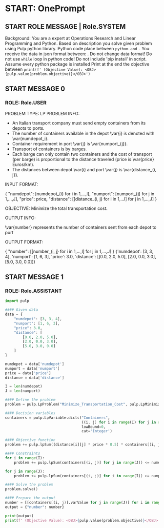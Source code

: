 # START: OnePrompt 
## START ROLE MESSAGE | Role.SYSTEM 
Background: You are a expert at Operations Research and Linear Programming and Python. Based on description you solve given problem using Pulp python library. Python code place between ```python and ```. You receive the data in json format between: <DATA></DATA>. Do not change data format! Do not use `while` loop in python code! Do not include 'pip install' in script. Assume every python package is installed Print at the end the objective between <OBJ></OBJ> `print(f' (Objective Value): <OBJ>{pulp.value(problem.objective)}</OBJ>')`  
## START MESSAGE 0 
### ROLE: Role.USER
<DESCRIPTION>
PROBLEM TYPE: LP
PROBLEM INFO:

- An Italian transport company must send empty containers from its depots to ports. 
- The number of containers available in the depot \var{i} is denoted with \var{numdepot_i}. 
- Container requirement in port \var{j} is \var{numport_{j}}. 
- Transport of containers is by barges. 
- Each barge can only contain two containers and the cost of transport (per barge) is proportional to the distance traveled (price is \var{price} Euros/km).
- The distances between depot \var{i} and port \var{j} is \var{distance_{i, j}}.

INPUT FORMAT:

{
	"numdepot": [numdepot_{i} for i in 1,...,I],
	"numport": [numport_{j} for j in 1,...,J],
	"price": price,
	"distance": [[distance_{i, j} for i in 1,...I] for j in 1,...,J]
}


OBJECTIVE: Minimize the total transportation cost.

OUTPUT INFO:

\var{number} represents the number of containers sent from each depot to port

OUTPUT FORMAT:

{
	"number": [[number_{i, j} for i in 1,...,I] for j in 1,...,J]
}
</DESCRIPTION>
<DATA>
{'numdepot': [3, 3, 4], 'numport': [1, 6, 3], 'price': 3.0, 'distance': [[0.0, 2.0, 5.0], [2.0, 0.0, 3.0], [5.0, 3.0, 0.0]]}</DATA>


## START MESSAGE 1 
### ROLE: Role.ASSISTANT
```python
import pulp

#### Given data
data = {
    "numdepot": [3, 3, 4],
    "numport": [1, 6, 3],
    "price": 3.0,
    "distance": [
        [0.0, 2.0, 5.0],
        [2.0, 0.0, 3.0],
        [5.0, 3.0, 0.0]
    ]
}

numdepot = data['numdepot']
numport = data['numport']
price = data['price']
distance = data['distance']

I = len(numdepot)
J = len(numport)

#### Define the problem
problem = pulp.LpProblem("Minimize_Transportation_Cost", pulp.LpMinimize)

#### Decision variables
containers = pulp.LpVariable.dicts("Containers",
                                   ((i, j) for i in range(I) for j in range(J)),
                                   lowBound=0,
                                   cat='Integer')

#### Objective function
problem += pulp.lpSum((distance[i][j] * price * 0.5) * containers[(i, j)] for i in range(I) for j in range(J))

#### Constraints
for i in range(I):
    problem += pulp.lpSum(containers[(i, j)] for j in range(J)) <= numdepot[i], f"Depot_{i}_Supply"

for j in range(J):
    problem += pulp.lpSum(containers[(i, j)] for i in range(I)) >= numport[j], f"Port_{j}_Demand"

#### Solve the problem
problem.solve()

#### Prepare the output
number = [[containers[(i, j)].varValue for j in range(J)] for i in range(I)]
output = {"number": number}

print(output)
print(f' (Objective Value): <OBJ>{pulp.value(problem.objective)}</OBJ>')
```

